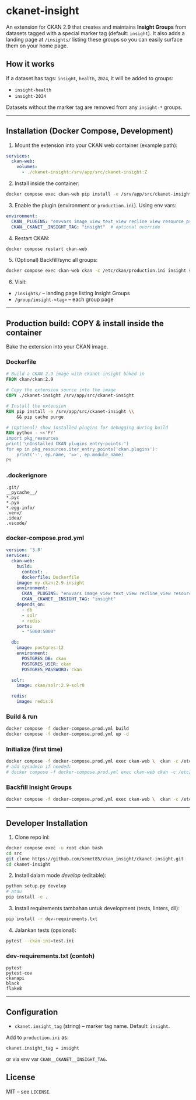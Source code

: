 # ckanet-insight

An extension for CKAN 2.9 that creates and maintains **Insight Groups** from datasets tagged with a special marker tag (default: `insight`). It also adds a landing page at `/insights/` listing these groups so you can easily surface them on your home page.

## How it works

If a dataset has tags: `insight`, `health`, `2024`, it will be added to groups:
- `insight-health`
- `insight-2024`

Datasets without the marker tag are removed from any `insight-*` groups.

---

## Installation (Docker Compose, Development)

1. Mount the extension into your CKAN web container (example path):

```yaml
services:
  ckan-web:
    volumes:
      - ./ckanet-insight:/srv/app/src/ckanet-insight:Z
```

2. Install inside the container:

```bash
docker compose exec ckan-web pip install -e /srv/app/src/ckanet-insight
```

3. Enable the plugin (environment or `production.ini`). Using env vars:

```yaml
environment:
  CKAN__PLUGINS: "envvars image_view text_view recline_view resource_proxy insight"
  CKAN__CKANET__INSIGHT_TAG: "insight"  # optional override
```

4. Restart CKAN:

```bash
docker compose restart ckan-web
```

5. (Optional) Backfill/sync all groups:

```bash
docker compose exec ckan-web ckan -c /etc/ckan/production.ini insight sync-groups
```

6. Visit:

- `/insights/` – landing page listing Insight Groups  
- `/group/insight-<tag>` – each group page

---

## Production build: COPY & install inside the container

Bake the extension into your CKAN image.

### Dockerfile
```dockerfile
# Build a CKAN 2.9 image with ckanet-insight baked in
FROM ckan/ckan:2.9

# Copy the extension source into the image
COPY ./ckanet-insight /srv/app/src/ckanet-insight

# Install the extension
RUN pip install -e /srv/app/src/ckanet-insight \\
    && pip cache purge

# (Optional) show installed plugins for debugging during build
RUN python - <<'PY'
import pkg_resources
print('\nInstalled CKAN plugins entry-points:')
for ep in pkg_resources.iter_entry_points('ckan.plugins'):
    print('-', ep.name, '=>', ep.module_name)
PY
```

### .dockerignore
```gitignore
.git/
__pycache__/
*.pyc
*.pyo
*.egg-info/
.venv/
.idea/
.vscode/
```

### docker-compose.prod.yml
```yaml
version: '3.8'
services:
  ckan-web:
    build:
      context: .
      dockerfile: Dockerfile
    image: my-ckan:2.9-insight
    environment:
      CKAN__PLUGINS: "envvars image_view text_view recline_view resource_proxy insight"
      CKAN__CKANET__INSIGHT_TAG: "insight"
    depends_on:
      - db
      - solr
      - redis
    ports:
      - "5000:5000"

  db:
    image: postgres:12
    environment:
      POSTGRES_DB: ckan
      POSTGRES_USER: ckan
      POSTGRES_PASSWORD: ckan

  solr:
    image: ckan/solr:2.9-solr8

  redis:
    image: redis:6
```

### Build & run
```bash
docker compose -f docker-compose.prod.yml build
docker compose -f docker-compose.prod.yml up -d
```

### Initialize (first time)
```bash
docker compose -f docker-compose.prod.yml exec ckan-web \  ckan -c /etc/ckan/production.ini db init
# add sysadmin if needed:
# docker compose -f docker-compose.prod.yml exec ckan-web ckan -c /etc/ckan/production.ini sysadmin add <name> email=<email> password=<pwd>
```

### Backfill Insight Groups
```bash
docker compose -f docker-compose.prod.yml exec ckan-web \  ckan -c /etc/ckan/production.ini insight sync-groups
```

---

## Developer Installation

1. Clone repo ini:
```bash
docker compose exec -u root ckan bash
cd src
git clone https://github.com/semet85/ckan_insight/ckanet-insight.git
cd ckanet-insight
```

2. Install dalam mode *develop* (editable):
```bash
python setup.py develop
# atau
pip install -e .
```

3. Install requirements tambahan untuk development (tests, linters, dll):
```bash
pip install -r dev-requirements.txt
```

4. Jalankan tests (opsional):
```bash
pytest --ckan-ini=test.ini
```

### dev-requirements.txt (contoh)
```
pytest
pytest-cov
ckanapi
black
flake8
```

---

## Configuration

- `ckanet.insight_tag` (string) – marker tag name. Default: `insight`.

Add to `production.ini` as:
```
ckanet.insight_tag = insight
```
or via env var `CKAN__CKANET__INSIGHT_TAG`.

## License

MIT – see `LICENSE`.